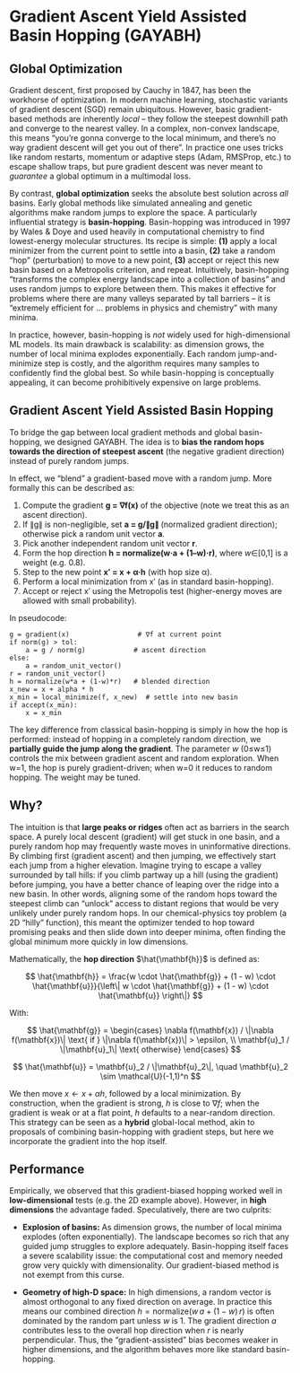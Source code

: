 # Gradient Ascent Yield Assisted Basin Hopping (GAYABH)

## Global Optimization
Gradient descent, first proposed by Cauchy in 1847, has been the workhorse of optimization.  In modern machine learning, stochastic variants of gradient descent (SGD) remain ubiquitous.  However, basic gradient-based methods are inherently *local* – they follow the steepest downhill path and converge to the nearest valley.  In a complex, non-convex landscape, this means “you’re gonna converge to the local minimum, and there’s no way gradient descent will get you out of there”.  In practice one uses tricks like random restarts, momentum or adaptive steps (Adam, RMSProp, etc.) to escape shallow traps, but pure gradient descent was never meant to *guarantee* a global optimum in a multimodal loss.

By contrast, **global optimization** seeks the absolute best solution across *all* basins.  Early global methods like simulated annealing and genetic algorithms make random jumps to explore the space.  A particularly influential strategy is **basin-hopping**.  Basin-hopping was introduced in 1997 by Wales & Doye and used heavily in computational chemistry to find lowest-energy molecular structures.  Its recipe is simple: **(1)** apply a local minimizer from the current point to settle into a basin, **(2)** take a random “hop” (perturbation) to move to a new point, **(3)** accept or reject this new basin based on a Metropolis criterion, and repeat.  Intuitively, basin-hopping “transforms the complex energy landscape into a collection of basins” and uses random jumps to explore between them.  This makes it effective for problems where there are many valleys separated by tall barriers – it is “extremely efficient for … problems in physics and chemistry” with many minima.

In practice, however, basin-hopping is *not* widely used for high-dimensional ML models.  Its main drawback is scalability: as dimension grows, the number of local minima explodes exponentially.  Each random jump-and-minimize step is costly, and the algorithm requires many samples to confidently find the global best.  So while basin-hopping is conceptually appealing, it can become prohibitively expensive on large problems.

## Gradient Ascent Yield Assisted Basin Hopping

To bridge the gap between local gradient methods and global basin-hopping, we designed GAYABH.  The idea is to **bias the random hops towards the direction of steepest ascent** (the negative gradient direction) instead of purely random jumps. 

In effect, we “blend” a gradient-based move with a random jump. More formally this can be described as:

1. Compute the gradient **g = ∇f(x)** of the objective (note we treat this as an ascent direction).
2. If ∥g∥ is non-negligible, set **a = g/∥g∥** (normalized gradient direction); otherwise pick a random unit vector **a**.
3. Pick another independent random unit vector **r**.
4. Form the hop direction **h = normalize(w·a + (1–w)·r)**, where *w*∈\[0,1] is a weight (e.g. 0.8).
5. Step to the new point **x′ = x + α·h** (with hop size α).
6. Perform a local minimization from x′ (as in standard basin-hopping).
7. Accept or reject x′ using the Metropolis test (higher-energy moves are allowed with small probability).

In pseudocode:

```
g = gradient(x)                 # ∇f at current point
if norm(g) > tol:
    a = g / norm(g)            # ascent direction
else:
    a = random_unit_vector()
r = random_unit_vector()
h = normalize(w*a + (1-w)*r)   # blended direction
x_new = x + alpha * h
x_min = local_minimize(f, x_new)  # settle into new basin
if accept(x_min): 
    x = x_min
```

The key difference from classical basin-hopping is simply in how the hop is performed: instead of hopping in a completely random direction, we **partially guide the jump along the gradient**. The parameter *w* (0≤w≤1) controls the mix between gradient ascent and random exploration.  When w=1, the hop is purely gradient-driven; when w=0 it reduces to random hopping. The weight may be tuned.

## Why?

The intuition is that **large peaks or ridges** often act as barriers in the search space.  A purely local descent (gradient) will get stuck in one basin, and a purely random hop may frequently waste moves in uninformative directions.  By climbing first (gradient ascent) and then jumping, we effectively start each jump from a higher elevation.  Imagine trying to escape a valley surrounded by tall hills: if you climb partway up a hill (using the gradient) before jumping, you have a better chance of leaping over the ridge into a new basin.  In other words, aligning some of the random hops toward the steepest climb can “unlock” access to distant regions that would be very unlikely under purely random hops.  In our chemical-physics toy problem (a 2D “hilly” function), this meant the optimizer tended to hop toward promising peaks and then slide down into deeper minima, often finding the global minimum more quickly in low dimensions.

Mathematically, the **hop direction** $\hat{\mathbf{h}}$ is defined as:  

$$
\hat{\mathbf{h}} = \frac{w \cdot \hat{\mathbf{g}} + (1 - w) \cdot \hat{\mathbf{u}}}{\left\| w \cdot \hat{\mathbf{g}} + (1 - w) \cdot \hat{\mathbf{u}} \right\|}
$$

With:  

$$
\hat{\mathbf{g}} =
\begin{cases} 
\nabla f(\mathbf{x}) / \|\nabla f(\mathbf{x})\| \text{ if } \|\nabla f(\mathbf{x})\| > \epsilon, \\
\mathbf{u}_1 / \|\mathbf{u}_1\| \text{ otherwise}
\end{cases}
$$

$$
\hat{\mathbf{u}} = \mathbf{u}_2 / \|\mathbf{u}_2\|, \quad \mathbf{u}_2 \sim \mathcal{U}(-1,1)^n
$$

We then move $x \leftarrow x + \alpha h$, followed by a local minimization.  By construction, when the gradient is strong, $h$ is close to $\nabla f$; when the gradient is weak or at a flat point, $h$ defaults to a near-random direction.  This strategy can be seen as a **hybrid** global-local method, akin to proposals of combining basin-hopping with gradient steps, but here we incorporate the gradient into the hop itself.

## Performance

Empirically, we observed that this gradient-biased hopping worked well in **low-dimensional** tests (e.g. the 2D example above). However, in **high dimensions** the advantage faded.  Speculatively, there are two culprits:

* **Explosion of basins:** As dimension grows, the number of local minima explodes (often exponentially).  The landscape becomes so rich that any guided jump struggles to explore adequately.  Basin-hopping itself faces a severe scalability issue: the computational cost and memory needed grow very quickly with dimensionality.  Our gradient-biased method is not exempt from this curse.

* **Geometry of high-D space:** In high dimensions, a random vector is almost orthogonal to any fixed direction on average.  In practice this means our combined direction $h = \mathrm{normalize}(w\,a + (1-w)\,r)$ is often dominated by the random part unless $w$ is 1.  The gradient direction $a$ contributes less to the overall hop direction when $r$ is nearly perpendicular.  Thus, the “gradient-assisted” bias becomes weaker in higher dimensions, and the algorithm behaves more like standard basin-hopping.
